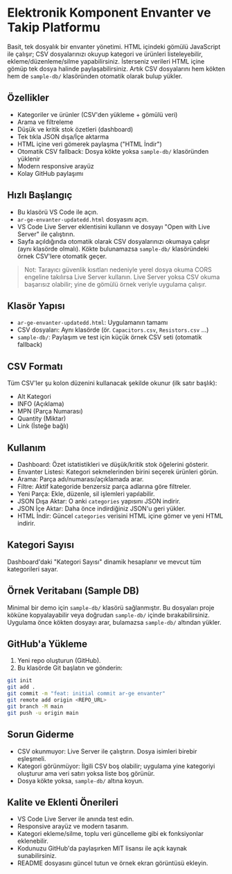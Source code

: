 # Elektronik Komponent Envanter ve Takip Platformu

Basit, tek dosyalık bir envanter yönetimi. HTML içindeki gömülü JavaScript ile çalışır; CSV dosyalarınızı okuyup kategori ve ürünleri listeleyebilir, ekleme/düzenleme/silme yapabilirsiniz. İsterseniz verileri HTML içine gömüp tek dosya halinde paylaşabilirsiniz. Artık CSV dosyalarını hem kökten hem de `sample-db/` klasöründen otomatik olarak bulup yükler.

## Özellikler
- Kategoriler ve ürünler (CSV'den yükleme + gömülü veri)
- Arama ve filtreleme
- Düşük ve kritik stok özetleri (dashboard)
- Tek tıkla JSON dışa/İçe aktarma
- HTML içine veri gömerek paylaşma ("HTML İndir")
- Otomatik CSV fallback: Dosya kökte yoksa `sample-db/` klasöründen yüklenir
- Modern responsive arayüz
- Kolay GitHub paylaşımı

## Hızlı Başlangıç
- Bu klasörü VS Code ile açın.
- `ar-ge-envanter-updatedd.html` dosyasını açın.
- VS Code Live Server eklentisini kullanın ve dosyayı "Open with Live Server" ile çalıştırın.
- Sayfa açıldığında otomatik olarak CSV dosyalarınızı okumaya çalışır (aynı klasörde olmalı). Kökte bulunamazsa `sample-db/` klasöründeki örnek CSV'lere otomatik geçer.

> Not: Tarayıcı güvenlik kısıtları nedeniyle yerel dosya okuma CORS engeline takılırsa Live Server kullanın. Live Server yoksa CSV okuma başarısız olabilir; yine de gömülü örnek veriyle uygulama çalışır.

## Klasör Yapısı
- `ar-ge-envanter-updatedd.html`: Uygulamanın tamamı
- CSV dosyaları: Aynı klasörde (ör. `Capacitors.csv`, `Resistors.csv` ...)
- `sample-db/`: Paylaşım ve test için küçük örnek CSV seti (otomatik fallback)

## CSV Formatı
Tüm CSV'ler şu kolon düzenini kullanacak şekilde okunur (ilk satır başlık):
- Alt Kategori
- INFO (Açıklama)
- MPN (Parça Numarası)
- Quantity (Miktar)
- Link (İsteğe bağlı)

## Kullanım
- Dashboard: Özet istatistikleri ve düşük/kritik stok öğelerini gösterir.
- Envanter Listesi: Kategori sekmelerinden birini seçerek ürünleri görün.
- Arama: Parça adı/numarası/açıklamada arar.
- Filtre: Aktif kategoride benzersiz parça adlarına göre filtreler.
- Yeni Parça: Ekle, düzenle, sil işlemleri yapılabilir.
- JSON Dışa Aktar: O anki `categories` yapısını JSON indirir.
- JSON İçe Aktar: Daha önce indirdiğiniz JSON'u geri yükler.
- HTML İndir: Güncel `categories` verisini HTML içine gömer ve yeni HTML indirir.

## Kategori Sayısı
Dashboard'daki "Kategori Sayısı" dinamik hesaplanır ve mevcut tüm kategorileri sayar.

## Örnek Veritabanı (Sample DB)
Minimal bir demo için `sample-db/` klasörü sağlanmıştır. Bu dosyaları proje köküne kopyalayabilir veya doğrudan `sample-db/` içinde bırakabilirsiniz. Uygulama önce kökten dosyayı arar, bulamazsa `sample-db/` altından yükler.

## GitHub'a Yükleme
1. Yeni repo oluşturun (GitHub).
2. Bu klasörde Git başlatın ve gönderin:
```bash
git init
git add .
git commit -m "feat: initial commit ar-ge envanter"
git remote add origin <REPO_URL>
git branch -M main
git push -u origin main
```

## Sorun Giderme
- CSV okunmuyor: Live Server ile çalıştırın. Dosya isimleri birebir eşleşmeli.
- Kategori görünmüyor: İlgili CSV boş olabilir; uygulama yine kategoriyi oluşturur ama veri satırı yoksa liste boş görünür.
- Dosya kökte yoksa, `sample-db/` altına koyun.

## Kalite ve Eklenti Önerileri
- VS Code Live Server ile anında test edin.
- Responsive arayüz ve modern tasarım.
- Kategori ekleme/silme, toplu veri güncelleme gibi ek fonksiyonlar eklenebilir.
- Kodunuzu GitHub'da paylaşırken MIT lisansı ile açık kaynak sunabilirsiniz.
- README dosyasını güncel tutun ve örnek ekran görüntüsü ekleyin.

